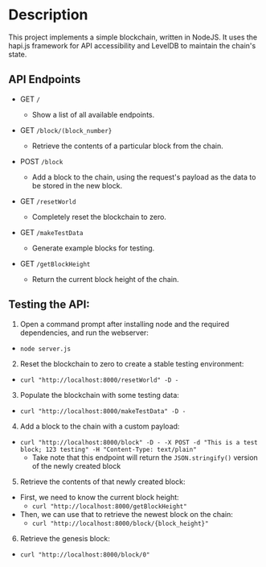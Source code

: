 # Description

This project implements a simple blockchain, written in NodeJS. It uses the hapi.js framework for API accessibility and LevelDB to maintain the chain's state.

## API Endpoints

 * GET `/`
   * Show a list of all available endpoints.

 * GET `/block/(block_number}`
   * Retrieve the contents of a particular block from the chain.

 * POST `/block`
   * Add a block to the chain, using the request's payload as the data to be stored in the new block.

 * GET `/resetWorld`
   * Completely reset the blockchain to zero.

 * GET `/makeTestData`
   * Generate example blocks for testing.

 * GET `/getBlockHeight`
    * Return the current block height of the chain.

## Testing the API:

 1. Open a command prompt after installing node and the required dependencies, and run the webserver:
   * `node server.js`

 2. Reset the blockchain to zero to create a stable testing environment:
   * `curl "http://localhost:8000/resetWorld" -D - `

 3. Populate the blockchain with some testing data:
   * `curl "http://localhost:8000/makeTestData" -D - `

 4. Add a block to the chain with a custom payload:
   * `curl "http://localhost:8000/block" -D - -X POST -d "This is a test block; 123 testing" -H "Content-Type: text/plain"`
     * Take note that this endpoint will return the `JSON.stringify()` version of the newly created block

 5. Retrieve the contents of that newly created block:
   * First, we need to know the current block height:
     * `curl "http://localhost:8000/getBlockHeight"`
   * Then, we can use that to retrieve the newest block on the chain:
   	 * `curl "http://localhost:8000/block/{block_height}"`

 6. Retrieve the genesis block:
   * `curl "http://localhost:8000/block/0"`
